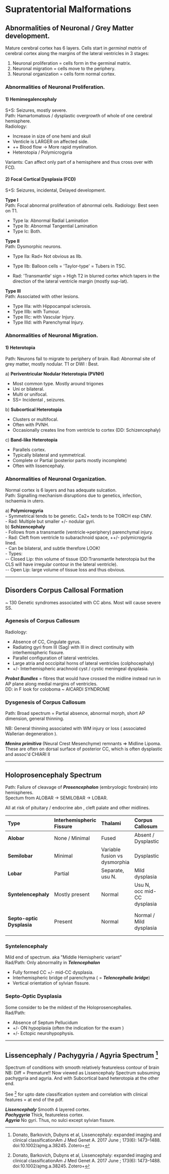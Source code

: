 # Supratentorial Malformations

## Abnormalities of Neuronal / Grey Matter development. 

Mature cerebral cortex has 6 layers. 
Cells start in *germinal matrix* of cerebral cortex along the margins of the lateral ventricles in 3 stages:  

1. Neuronal proliferation = cells form in the germinal matrix.
2. Neuronal migration = cells move to the periphery. 
3. Neuronal organization = cells form normal cortex.  

### Abnormalities of Neuronal Proliferation.

#### 1) Hemimegalencephaly

S+S: Seizures, mostly severe.  
Path: Hamartomatous / dysplastic overgrowth of whole of one cerebral hemisphere.  
Radiology:  
- Increase in size of one hemi and skull  
- Venticle is LARGER on affected side.  
- ++ Blood flow -> More rapid myelination.   
- Heterotopia / Polymicrogyria    

Variants: Can affect only part of a hemisphere and thus cross over with FCD.  

#### 2) Focal Cortical Dysplasia (FCD)  

S+S: Seizures, incidental, Delayed development.  

**Type I**  
Path: Focal abnormal proliferation of abnormal cells.
Radiology: Best seen on T1.    
- Type Ia: Abnormal Radial Lamination 
- Type Ib: Abnormal Tangential Lamination  
- Type Ic: Both.  

**Type II**  
Path: Dysmorphic neurons.  
- Type IIa: Rad= Not obvious as IIb.  
- Type IIb: Balloon cells = 'Taylor-type' = Tubers in TSC.  
    
- Rad: 'Transmantle' sign = High T2 in blurred cortex which tapers
    in the direction of the lateral ventricle margin (mostly sup-lat).  

**Type III**  
Path: Associated with other lesions.  
- Type IIIa: with Hippocampal sclerosis.   
- Type IIIb: with Tumour.     
- Type IIIc: with Vascular Injury.  
- Type IIId: with Parenchymal Injury.    

### Abnormalities of Neuronal Migration. 

#### 1) Heterotopia  
Path: Neurons fail to migrate to periphery of brain. 
Rad: Abnormal site of grey matter, mostly nodular. 
  T1 or DWI : Best.   
    
a) **Periventricular Nodular Heterotopia (PVNH)**   
- Most common type. Mostly around trigones  
- Uni or bilateral.   
- Multi or unifocal.    
- SS= Incidental , seizures.  

b) **Subcortical Heterotopia**   
- Clusters or multifocal.  
- Often with PVNH.  
- Occasionally creates line from ventricle to cortex (DD: Schizencephaly)  

c) **Band-like Heterotopia**   
- Parallels cortex.  
- Typically bilateral and symmetrical.   
- Complete or Partial (posterior parts mostly incomplete)    
- Often with lissencephaly.  

### Abnormalities of Neuronal Organization.

Normal cortex is 6 layers and has adequate sulcation.  
Path: Signalling mechanism disruptions due to genetics, infection, ischaemia in
utero.  

a) **Polymicrogyria**  
    - Symmetrical tends to be genetic. Ca2+ tends to be TORCH esp CMV.   
    - Rad: Multiple but smaller +/- nodular gyri.   
b) **Schizencephaly**  
    - Follows from a transmantle (ventricle->periphery) parenchymal injury.  
    - Rad: Cleft from ventricle to subarachnoid space, ++/- polymicrogyria lined.  
    - Can be bilateral, and subtle therefore LOOK!  
    - Types:   
        -- Closed Lip: thin volume of tissue (DD:Transmantle heterotopia but the CLS
	will have irregular contour in the lateral ventricle).  
        -- Open Lip: large volume of tissue loss and thus obvious.    

---

## Disorders Corpus Callosal Formation

~ 130 Genetic syndromes associated with CC abns. Most will cause severe SS.

### Agenesis of Corpus Callosum 

Radiology:  
- Absence of CC, Cingulate gyrus.  
- Radiating gyri from III (Sag) with III in direct continuity with interhemispheric fissure.   
- Parallel configuration of lateral ventricles.  
- Large atria and occcipital horns of lateral ventricles (colphocephaly)  
- +/- Interhemispheric arachnoid cyst / cystic meningeal dysplasia.    

***Probst Bundles*** = fibres that would have crossed the midline instead run in AP plane along medial margins of ventricles.  
DD: in F look for coloboma ~ AICARDI SYNDROME

### Dysgenesis of Corpus Callosum 

Path: Broad spectrum = Partial absence, abnormal morph, short AP dimension, general
thinning.  

NB: General thinning associated with WM injury or loss ( associated Wallerian degeneration ).  

***Meninx primitiva*** (Neural Crest Mesenchyme) remnants => Midline Lipoma.
These are often on dorsal surface of posterior CC, which is often dysplastic and
assoc'd CHIARI II  

--- 

## Holoprosencephaly Spectrum 

Path: Failure of cleavage of ***Prosencephalon*** (embryologic forebrain) into hemispheres.  
Spectum from ALOBAR -> SEMILOBAR -> LOBAR.  

All at risk of pituitary / endocrine abn , cleft palate and other midlines.  

| Type | Interhemispheric Fissure | Thalami | Corpus Callosum | Ventricles | Septum Pellucidum | Other | 
|:---|:---|:---|:---|:---|:---|:---|
**Alobar** | None / Minimal | Fused | Absent / Dysplastic | Dysmorphic Monoventricle | Absent | Azgous ACA, Single incisor |
**Semilobar** | Minimal | Variable fusion vs dysmorphia | Dysplastic | Dysmorphic monoventricle | Absent | | 
**Lobar** | Partial | Separate, usu N. | Mild dysplasia | Dysmorphic Ventricles | Absent | |
**Syntelencephaly** | Mostly present | Normal | Usu N, occ mid-CC dysplasia | Mildly dysmorphic | Absent | Vertically orientated sylvian fissures. | 
**Septo-optic Dysplasia** | Present | Normal | Normal / Mild dysplasia | Mostly normal | Absent | ON Hypoplasia, ectopic neurohypophysis, schizencephaly |  

### Syntelencephaly  
Mild end of spectrum. aka "Middle Hemispheric variant"   
Rad/Path: Only abnormality in ***Telencephalon***  
- Fully formed CC +/- mid-CC dysplasia.   
- Interhemispheric bridge of parenchyma ( = ***Telencephalic bridge***)  
- Vertical orientation of sylvian fissure.   

### Septo-Optic Dysplasia   
Some consider to be the mildest of the Holoprosencephalies.   
Rad/Path:   
- Absence of Septum Pellucidum   
- +/- ON hypoplasia (often the indication for the exam )   
- +/- Ectopic neurohypophysis.   

---
## Lissencephaly / Pachygyria / Agyria Spectrum [^Donato2018]

[^Donato2018]:Donato, Barkovich, Dubyns et al, Lissencephaly: expanded imaging and clinical classificationAm J Med Genet A. 2017 June ; 173(6): 1473–1488. doi:10.1002/ajmg.a.38245. Zotero+

Spectrum of conditions with smooth relatively featureless contour of brain   
NB: Diff = Premature!!
Now viewed as Lissencephaly Spectrum subsuming pachygyria and agyria. And with
Subcortical band heterotopia at the other end.

See [^Donato2018] for upto date classification system and correlation with clinical
features = at end of the pdf. 

***Lissencephaly*** Smooth 4 layered cortex.  
***Pachygyria*** Thick, featureless cortex.  
***Agyria*** No gyri. Thus, no sulci except sylvian fissure.  


